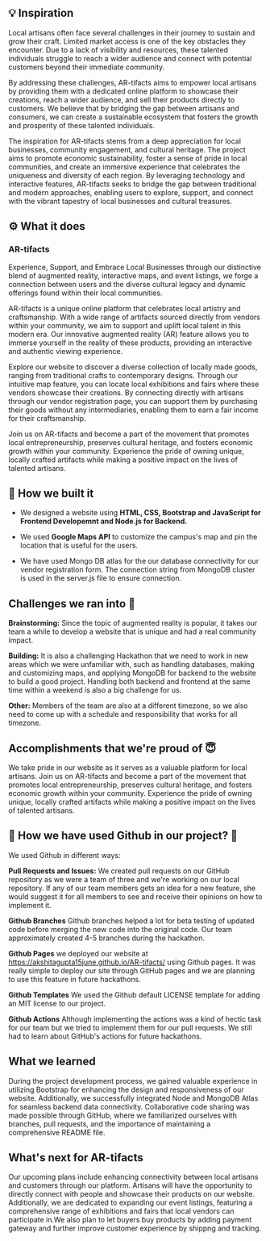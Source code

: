## 💡 Inspiration

Local artisans often face several challenges in their journey to sustain and grow their craft. Limited market access is one of the key obstacles they encounter. Due to a lack of visibility and resources, these talented individuals struggle to reach a wider audience and connect with potential customers beyond their immediate community.

By addressing these challenges, AR-tifacts aims to empower local artisans by providing them with a dedicated online platform to showcase their creations, reach a wider audience, and sell their products directly to customers. We believe that by bridging the gap between artisans and consumers, we can create a sustainable ecosystem that fosters the growth and prosperity of these talented individuals.

The inspiration for AR-tifacts stems from a deep appreciation for local businesses, community engagement, and cultural heritage. The project aims to promote economic sustainability, foster a sense of pride in local communities, and create an immersive experience that celebrates the uniqueness and diversity of each region. By leveraging technology and interactive features, AR-tifacts seeks to bridge the gap between traditional and modern approaches, enabling users to explore, support, and connect with the vibrant tapestry of local businesses and cultural treasures.

## ⚙️ What it does 

### AR-tifacts

Experience, Support, and Embrace Local Businesses through our distinctive blend of augmented reality, interactive maps, and event listings, we forge a connection between users and the diverse cultural legacy and dynamic offerings found within their local communities. 

AR-tifacts is a unique online platform that celebrates local artistry and craftsmanship. With a wide range of artifacts sourced directly from vendors within your community, we aim to support and uplift local talent in this modern era. Our innovative augmented reality (AR) feature allows you to immerse yourself in the reality of these products, providing an interactive and authentic viewing experience.

Explore our website to discover a diverse collection of locally made goods, ranging from traditional crafts to contemporary designs. Through our intuitive map feature, you can locate local exhibitions and fairs where these vendors showcase their creations. By connecting directly with artisans through our vendor registration page, you can support them by purchasing their goods without any intermediaries, enabling them to earn a fair income for their craftsmanship.

Join us on AR-tifacts and become a part of the movement that promotes local entrepreneurship, preserves cultural heritage, and fosters economic growth within your community. Experience the pride of owning unique, locally crafted artifacts while making a positive impact on the lives of talented artisans.

## 🔧 How we built it

- We designed a website using **HTML, CSS, Bootstrap and JavaScript for Frontend Developemnt and Node.js for Backend.** 

- We used **Google Maps API** to customize the campus's map and pin the location that is useful for the users. 

- We have used Mongo DB atlas for the our database connectivity for our vendor registration form. The connection string from MongoDB cluster is used in the server.js file to ensure connection. 


## Challenges we ran into 🙁

**Brainstorming:** Since the topic of augmented reality is popular, it takes our team a while to develop a website that is unique and had a real community impact. 

**Building:**  It is also a challenging Hackathon that we need to work in new areas which we were unfamiliar with, such as handling databases, making and customizing maps, and applying MongoDB for backend to the website to build a good project. Handling both backend and frontend at the same time within a weekend is also a big challenge for us. 

**Other:** Members of the team are also at a different timezone, so we also need to come up with a schedule and responsibility that works for all timezone. 


## Accomplishments that we're proud of 😇

We take pride in our website as it serves as a valuable platform for local artisans. Join us on AR-tifacts and become a part of the movement that promotes local entrepreneurship, preserves cultural heritage, and fosters economic growth within your community. Experience the pride of owning unique, locally crafted artifacts while making a positive impact on the lives of talented artisans.


## 🚀 How we have used **Github** in our project? 🚀

We used Github in different ways:

**Pull Requests and Issues:** We created pull requests on our GitHub repository as we were a team of three and we're working on our local repository. If any of our team members gets an idea for a new feature, she would suggest it for all members to see and receive their opinions on how to implement it.

**Github Branches** Github branches helped a lot for beta testing of updated code before merging the new code into the original code. Our team approximately created 4-5 branches during the hackathon.

**Github Pages** we deployed our website at https://akshitagupta15june.github.io/AR-tifacts/ using Github pages. It was really simple to deploy our site through GitHub pages and we are planning to use this feature in future hackathons.

**Github Templates** We used the Github default LICENSE template for adding an MIT license to our project.

**Github Actions** Although implementing the actions was a kind of hectic task for our team but we tried to implement them for our pull requests. We still had to learn about GitHub's actions for future hackathons.

## What we learned

During the project development process, we gained valuable experience in utilizing Bootstrap for enhancing the design and responsiveness of our website. Additionally, we successfully integrated Node and MongoDB Atlas for seamless backend data connectivity. Collaborative code sharing was made possible through GitHub, where we familiarized ourselves with branches, pull requests, and the importance of maintaining a comprehensive README file.

## What's next for AR-tifacts

Our upcoming plans include enhancing connectivity between local artisans and customers through our platform. Artisans will have the opportunity to directly connect with people and showcase their products on our website. Additionally, we are dedicated to expanding our event listings, featuring a comprehensive range of exhibitions and fairs that local vendors can participate in.We also plan to let buyers buy products by adding payment gateway and further improve customer experience by shippng and tracking.

